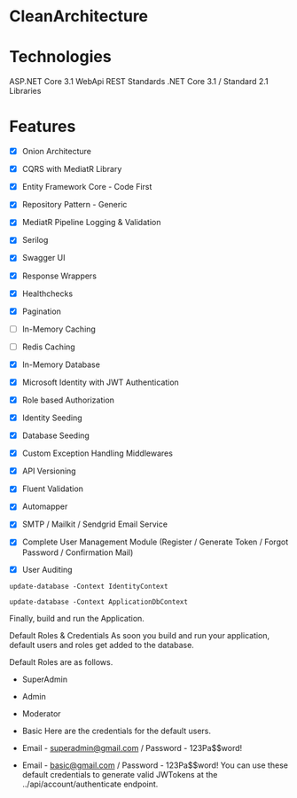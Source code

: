 # CleanArchitecture

# Technologies
ASP.NET Core 3.1 WebApi
REST Standards
.NET Core 3.1 / Standard 2.1 Libraries
# Features
- [x] Onion Architecture
- [x] CQRS with MediatR Library
- [x] Entity Framework Core - Code First
- [x] Repository Pattern - Generic
- [x] MediatR Pipeline Logging & Validation
- [x] Serilog
- [x] Swagger UI
- [x] Response Wrappers
- [x] Healthchecks
- [x] Pagination
- [ ] In-Memory Caching
- [ ] Redis Caching
- [x] In-Memory Database
- [x] Microsoft Identity with JWT Authentication
- [x] Role based Authorization
- [x] Identity Seeding
- [x] Database Seeding
- [x] Custom Exception Handling Middlewares
- [x] API Versioning
- [x] Fluent Validation
- [x] Automapper
- [x] SMTP / Mailkit / Sendgrid Email Service
- [x] Complete User Management Module (Register / Generate Token / Forgot Password / Confirmation Mail)
- [x] User Auditing


``update-database -Context IdentityContext``

``update-database -Context ApplicationDbContext``

Finally, build and run the Application.

Default Roles & Credentials
As soon you build and run your application, default users and roles get added to the database.

Default Roles are as follows.

- SuperAdmin
- Admin
- Moderator
- Basic
Here are the credentials for the default users.

- Email - superadmin@gmail.com / Password - 123Pa$$word!
- Email - basic@gmail.com / Password - 123Pa$$word!
You can use these default credentials to generate valid JWTokens at the ../api/account/authenticate endpoint.
